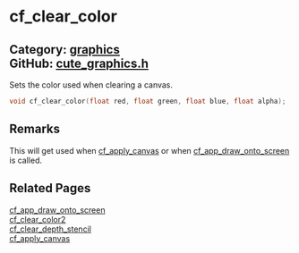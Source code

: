 [//]: # (This file is automatically generated by Cute Framework's docs parser.)
[//]: # (Do not edit this file by hand!)
[//]: # (See: https://github.com/RandyGaul/cute_framework/blob/master/samples/docs_parser.cpp)
[](../header.md ':include')

# cf_clear_color

Category: [graphics](/api_reference?id=graphics)  
GitHub: [cute_graphics.h](https://github.com/RandyGaul/cute_framework/blob/master/include/cute_graphics.h)  
---

Sets the color used when clearing a canvas.

```cpp
void cf_clear_color(float red, float green, float blue, float alpha);
```

## Remarks

This will get used when [cf_apply_canvas](/graphics/cf_apply_canvas.md) or when [cf_app_draw_onto_screen](/app/cf_app_draw_onto_screen.md) is called.

## Related Pages

[cf_app_draw_onto_screen](/app/cf_app_draw_onto_screen.md)  
[cf_clear_color2](/graphics/cf_clear_color2.md)  
[cf_clear_depth_stencil](/graphics/cf_clear_depth_stencil.md)  
[cf_apply_canvas](/graphics/cf_apply_canvas.md)  
